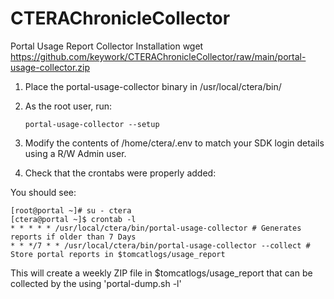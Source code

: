 # CTERAChronicleCollector
Portal Usage Report Collector Installation
wget https://github.com/keywork/CTERAChronicleCollector/raw/main/portal-usage-collector.zip
1. Place the portal-usage-collector binary in /usr/local/ctera/bin/
2. As the root user, run:

       portal-usage-collector --setup
4. Modify the contents of /home/ctera/.env to match your SDK login details using a R/W Admin user.
5. Check that the crontabs were properly added:
  
	
 	

You should see:

 	[root@portal ~]# su - ctera
	[ctera@portal ~]$ crontab -l
	* * * * * /usr/local/ctera/bin/portal-usage-collector # Generates reports if older than 7 Days
	* * */7 * * /usr/local/ctera/bin/portal-usage-collector --collect # Store portal reports in $tomcatlogs/usage_report

This will create a weekly ZIP file in $tomcatlogs/usage_report that can be collected by the using 'portal-dump.sh -l'
